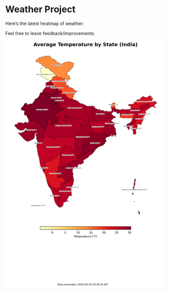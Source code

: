 # Weather Project

Here’s the latest heatmap of weather:

Feel free to leave feedback/improvements.

![India Heatmap](docs/assets/india_heatmap.png?v=CD6205)
